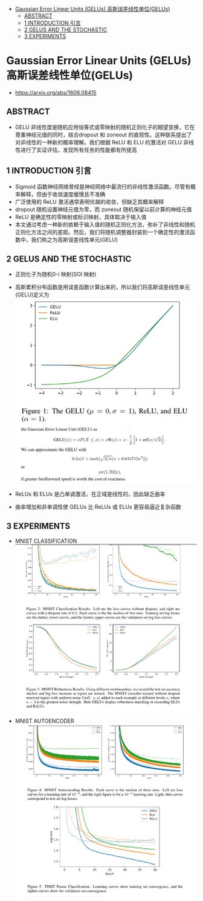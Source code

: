 <!-- TOC -->

- [Gaussian Error Linear Units (GELUs) 高斯误差线性单位(GELUs)](#gaussian-error-linear-units-gelus-高斯误差线性单位gelus)
  - [ABSTRACT](#abstract)
  - [1 INTRODUCTION 引言](#1-introduction-引言)
  - [2 GELUS AND THE STOCHASTIC](#2-gelus-and-the-stochastic)
  - [3 EXPERIMENTS](#3-experiments)

<!-- /TOC -->
# Gaussian Error Linear Units (GELUs) 高斯误差线性单位(GELUs)
- https://arxiv.org/abs/1606.08415

## ABSTRACT
- GELU 非线性度是随机应用恒等式或零映射的随机正则化子的期望变换，它在尊重神经元值的同时，结合dropout 和 zoneout 的直观性。这种联系提出了对非线性的一种新的概率理解。我们根据 ReLU 和 ELU 的激活对 GELU 非线性进行了实证评估，发现所有任务的性能都有所提高

## 1 INTRODUCTION 引言
- Sigmoid 函数神经网络曾经是神经网络中最流行的非线性激活函数。尽管有概率解释，但由于收敛速度缓慢且不准确
- 广泛使用的 ReLU 激活通常表明优越的收敛，但缺乏其概率解释
- dropout 随机设置神经元值为零，而 zoneout 随机保留以前计算的神经元值
- ReLU 是确定性的零映射或标识映射，具体取决于输入值
- 本文通过考虑一种新的依赖于输入值的随机正则化方法，弥补了非线性和随机正则化方法之间的差距。然后，我们将随机调整器封装到一个确定性的激活函数中，我们称之为高斯误差线性单元(GELU)

## 2 GELUS AND THE STOCHASTIC
- 正则化子为随机0-i 映射(SOI 映射)

- 高斯累积分布函数是用误差函数计算出来的，所以我们将高斯误差线性单元(GELU)定义为
![](../../../source/images/19230720211907050423.png)
![](../../../source/images/31230720213107080423.png)

- ReLUs 和 ELUs 是凸单调激活，在正域是线性的，因此缺乏曲率
- 曲率增加和非单调性使 GELUs 比 ReLUs 或 ELUs 更容易逼近复杂函数

## 3 EXPERIMENTS
- MNIST CLASSIFICATION
![](../../../source/images/01230720210107220423.png)

- MNIST AUTOENCODER
![](../../../source/images/21230720212107230423.png)


